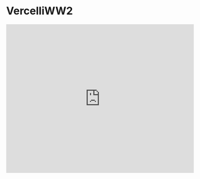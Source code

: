 # VercelliWW2
<iframe width='100%' height='400px' src="https://api.mapbox.com/styles/v1/samuelegiatti/cl6dw9yss001d15pminlp1x9f.html?title=false&access_token=pk.eyJ1Ijoic2FtdWVsZWdpYXR0aSIsImEiOiJjbDZhbGNqZmcxOHl6M3JvOThtMHY2Ym9vIn0.3tTRiWs-uuhN842ZZH6TAg&zoomwheel=false#14.23/45.32767/8.42424" title="Monochrome-copy" style="border:none;"></iframe>
